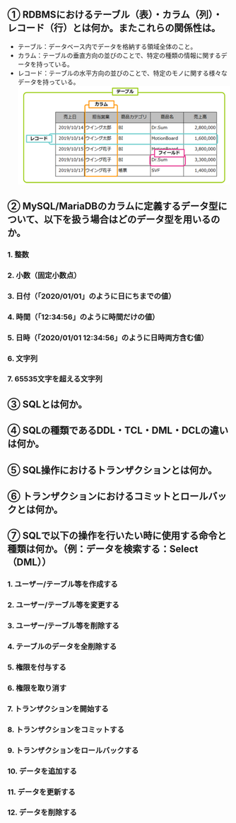 ## ① RDBMSにおけるテーブル（表）・カラム（列）・レコード（行）とは何か。またこれらの関係性は。

* テーブル：データベース内でデータを格納する領域全体のこと。
* カラム：テーブルの垂直方向の並びのことで、特定の種類の情報に関するデータを持っている。
* レコード：テーブルの水平方向の並びのことで、特定のモノに関する様々なデータを持っている。  
![Alt text](../img/06-2_1.png)

## ② MySQL/MariaDBのカラムに定義するデータ型について、以下を扱う場合はどのデータ型を用いるのか。

### 1. 整数
### 2. 小数（固定小数点）
### 3. 日付（「2020/01/01」のように日にちまでの値）
### 4. 時間（「12:34:56」のように時間だけの値）
### 5. 日時（「2020/01/01 12:34:56」のように日時両方含む値）
### 6. 文字列
### 7. 65535文字を超える文字列

## ③ SQLとは何か。



## ④ SQLの種類であるDDL・TCL・DML・DCLの違いは何か。



## ⑤ SQL操作におけるトランザクションとは何か。



## ⑥ トランザクションにおけるコミットとロールバックとは何か。



## ⑦ SQLで以下の操作を行いたい時に使用する命令と種類は何か。（例：データを検索する：Select（DML））

### 1. ユーザー/テーブル等を作成する
### 2. ユーザー/テーブル等を変更する
### 3. ユーザー/テーブル等を削除する
### 4. テーブルのデータを全削除する
### 5. 権限を付与する
### 6. 権限を取り消す
### 7. トランザクションを開始する
### 8. トランザクションをコミットする
### 9. トランザクションをロールバックする
### 10. データを追加する
### 11. データを更新する
### 12. データを削除する